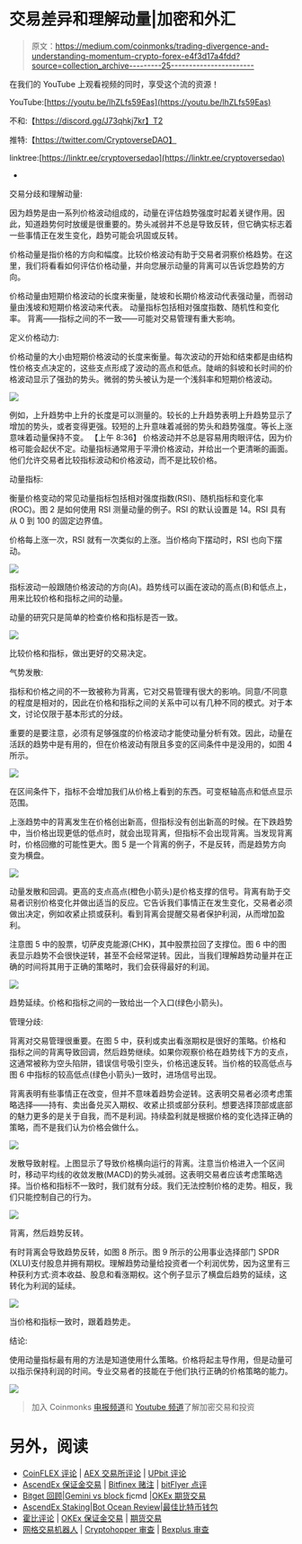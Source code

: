 # 交易差异和理解动量|加密和外汇

> 原文：<https://medium.com/coinmonks/trading-divergence-and-understanding-momentum-crypto-forex-e4f3d17a4fdd?source=collection_archive---------25----------------------->

在我们的 YouTube 上观看视频的同时，享受这个流的资源！

YouTube:[https://youtu.be/lhZLfs59Eas](https://youtu.be/lhZLfs59Eas)

不和:【https://discord.gg/J73qhkj7kr】T2

推特:【https://twitter.com/CryptoverseDAO】

linktree:[https://linktr.ee/cryptoversedao](https://linktr.ee/cryptoversedao)

-

交易分歧和理解动量:

因为趋势是由一系列价格波动组成的，动量在评估趋势强度时起着关键作用。因此，知道趋势何时放缓是很重要的。势头减弱并不总是导致反转，但它确实标志着一些事情正在发生变化，趋势可能会巩固或反转。

价格动量是指价格的方向和幅度。比较价格波动有助于交易者洞察价格趋势。在这里，我们将看看如何评估价格动量，并向您展示动量的背离可以告诉您趋势的方向。

价格动量由短期价格波动的长度来衡量，陡坡和长期价格波动代表强动量，而弱动量由浅坡和短期价格波动来代表。
动量指标包括相对强度指数、随机性和变化率。
背离——指标之间的不一致——可能对交易管理有重大影响。

定义价格动力:

价格动量的大小由短期价格波动的长度来衡量。每次波动的开始和结束都是由结构性价格支点决定的，这些支点形成了波动的高点和低点。陡峭的斜坡和长时间的价格波动显示了强劲的势头。微弱的势头被认为是一个浅斜率和短期价格波动。

![](img/92bee5f63445b884a1495abe3e9ac081.png)

例如，上升趋势中上升的长度是可以测量的。较长的上升趋势表明上升趋势显示了增加的势头，或者变得更强。较短的上升意味着减弱的势头和趋势强度。等长上涨意味着动量保持不变。
【上午 8:36】
价格波动并不总是容易用肉眼评估，因为价格可能会起伏不定。动量指标通常用于平滑价格波动，并给出一个更清晰的画面。他们允许交易者比较指标波动和价格波动，而不是比较价格。

动量指标:

衡量价格变动的常见动量指标包括相对强度指数(RSI)、随机指标和变化率(ROC)。图 2 是如何使用 RSI 测量动量的例子。RSI 的默认设置是 14。RSI 具有从 0 到 100 的固定边界值。

价格每上涨一次，RSI 就有一次类似的上涨。当价格向下摆动时，RSI 也向下摆动。

![](img/e00b1caf42fba65a0fb13d87c766c2f2.png)

指标波动一般跟随价格波动的方向(A)。趋势线可以画在波动的高点(B)和低点上，用来比较价格和指标之间的动量。

动量的研究只是简单的检查价格和指标是否一致。

![](img/cfbc2dd05902c2a0a207bf5d6ceb3736.png)

比较价格和指标，做出更好的交易决定。

气势发散:

指标和价格之间的不一致被称为背离，它对交易管理有很大的影响。同意/不同意的程度是相对的，因此在价格和指标之间的关系中可以有几种不同的模式。对于本文，讨论仅限于基本形式的分歧。

重要的是要注意，必须有足够强度的价格波动才能使动量分析有效。因此，动量在活跃的趋势中是有用的，但在价格波动有限且多变的区间条件中是没用的，如图 4 所示。

![](img/9bb65dcb006fc390c9ab765900aa8a02.png)

在区间条件下，指标不会增加我们从价格上看到的东西。可变枢轴高点和低点显示范围。

上涨趋势中的背离发生在价格创出新高，但指标没有创出新高的时候。在下跌趋势中，当价格出现更低的低点时，就会出现背离，但指标不会出现背离。当发现背离时，价格回撤的可能性更大。图 5 是一个背离的例子，不是反转，而是趋势方向变为横盘。

![](img/2f0e24d9daab12c21fd8dcc6953d8d7f.png)

动量发散和回调。更高的支点高点(橙色小箭头)是价格支撑的信号。背离有助于交易者识别价格变化并做出适当的反应。它告诉我们事情正在发生变化，交易者必须做出决定，例如收紧止损或获利。看到背离会提醒交易者保护利润，从而增加盈利。

注意图 5 中的股票，切萨皮克能源(CHK)，其中股票拉回了支撑位。图 6 中的图表显示趋势不会很快逆转，甚至不会经常逆转。因此，当我们理解趋势动量并在正确的时间将其用于正确的策略时，我们会获得最好的利润。

![](img/65b7d0e578616c470d72916ebefaded6.png)

趋势延续。价格和指标之间的一致给出一个入口(绿色小箭头)。

管理分歧:

背离对交易管理很重要。在图 5 中，获利或卖出看涨期权是很好的策略。价格和指标之间的背离导致回调，然后趋势继续。如果你观察价格在趋势线下方的支点，这通常被称为空头陷阱，错误信号吸引空头，价格迅速反转。当价格的较高低点与图 6 中指标的较高低点(绿色小箭头)一致时，进场信号出现。

背离表明有些事情正在改变，但并不意味着趋势会逆转。这表明交易者必须考虑策略选择——持有、卖出备兑买入期权、收紧止损或部分获利。想要选择顶部或底部的魅力更多的是关于自我，而不是利润。持续盈利就是根据价格的变化选择正确的策略，而不是我们认为价格会做什么。

![](img/21e21a9be4ed289cbcc65ebaceb34762.png)

发散导致射程。上图显示了导致价格横向运行的背离。注意当价格进入一个区间时，移动平均线的收敛发散(MACD)的势头减弱。这表明交易者应该考虑策略选择。当价格和指标不一致时，我们就有分歧。我们无法控制价格的走势。相反，我们只能控制自己的行为。

![](img/86d667e4c6f6fcfb9de925815c2a3a3e.png)

背离，然后趋势反转。

有时背离会导致趋势反转，如图 8 所示。图 9 所示的公用事业选择部门 SPDR (XLU)支付股息并拥有期权。理解趋势动量给投资者一个利润优势，因为这里有三种获利方式:资本收益、股息和看涨期权。这个例子显示了横盘后趋势的延续，这转化为利润的延续。

![](img/9f6be0aa3284256fbb112b3f9d1abf85.png)

当价格和指标一致时，跟着趋势走。

结论:

使用动量指标最有用的方法是知道使用什么策略。价格将起主导作用，但是动量可以指示保持利润的时间。专业交易者的技能在于他们执行正确的价格策略的能力。

![](img/98bbe5e7694cc81ce92d7b48868068ea.png)

> 加入 Coinmonks [电报频道](https://t.me/coincodecap)和 [Youtube 频道](https://www.youtube.com/c/coinmonks/videos)了解加密交易和投资

# 另外，阅读

*   [CoinFLEX 评论](https://coincodecap.com/coinflex-review) | [AEX 交易所评论](https://coincodecap.com/aex-exchange-review) | [UPbit 评论](https://coincodecap.com/upbit-review)
*   [AscendEx 保证金交易](https://coincodecap.com/ascendex-margin-trading) | [Bitfinex 赌注](https://coincodecap.com/bitfinex-staking) | [bitFlyer 点评](https://coincodecap.com/bitflyer-review)
*   [Bitget 回顾](https://coincodecap.com/bitget-review)|[Gemini vs block fi](https://coincodecap.com/gemini-vs-blockfi)cmd |[OKEx 期货交易](https://coincodecap.com/okex-futures-trading)
*   [AscendEx Staking](https://coincodecap.com/ascendex-staking)|[Bot Ocean Review](https://coincodecap.com/bot-ocean-review)|[最佳比特币钱包](https://coincodecap.com/bitcoin-wallets-india)
*   [霍比评论](https://coincodecap.com/huobi-review) | [OKEx 保证金交易](https://coincodecap.com/okex-margin-trading) | [期货交易](https://coincodecap.com/futures-trading)
*   [网格交易机器人](https://coincodecap.com/grid-trading) | [Cryptohopper 审查](/coinmonks/cryptohopper-review-a388ff5bae88) | [Bexplus 审查](https://coincodecap.com/bexplus-review)